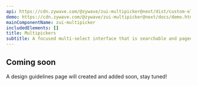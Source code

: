 ```yaml
---
api: https://cdn.zywave.com/@zywave/zui-multipicker@next/dist/custom-elements.json
demo: https://cdn.zywave.com/@zywave/zui-multipicker@next/docs/demo.html
mainComponentName: zui-multipicker
includedElements: []
title: Multipickers
subtitle: A focused multi-select interface that is searchable and paged.
---
```


## Coming soon

A design guidelines page will created and added soon, stay tuned!
